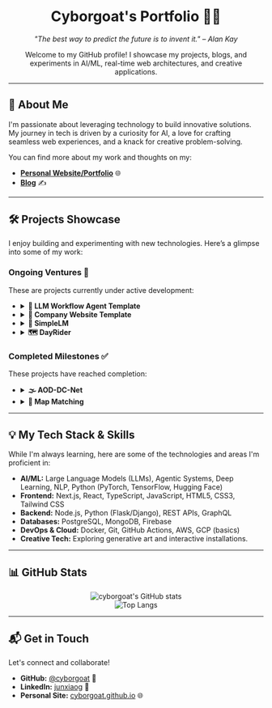<h1 align="center">Cyborgoat's Portfolio 🚀🐐</h1>

<p align="center">
  <em>"The best way to predict the future is to invent it." – Alan Kay</em>
</p>

<p align="center">
  Welcome to my GitHub profile! I showcase my projects, blogs, and experiments in AI/ML, real-time web architectures, and creative applications.
</p>

---

## 👋 About Me

I'm passionate about leveraging technology to build innovative solutions. My journey in tech is driven by a curiosity for AI, a love for crafting seamless web experiences, and a knack for creative problem-solving.

You can find more about my work and thoughts on my:
* **[Personal Website/Portfolio](https://cyborgoat.github.io/)** 🌐
* **[Blog](https://cyborgoat.github.io/blog)** ✍️

---

## 🛠️ Projects Showcase

I enjoy building and experimenting with new technologies. Here’s a glimpse into some of my work:

### Ongoing Ventures 🌱

These are projects currently under active development:

* <details>
    <summary><strong>🚀 LLM Workflow Agent Template</strong></summary>
    <br>
    A minimal agentic LLM web app built with Next.js 15, featuring a chat interface and a visual workflow editor for AI agent flows.
    <br>
    <strong>🔗 [View on GitHub](https://github.com/cyborgoat/llm-workflow-agent-template)</strong>
    </details>

* <details>
    <summary><strong>🏢 Company Website Template</strong></summary>
    <br>
    A responsive website template for companies, built with modern web technologies.
    <br>
    <strong>🔗 [View on GitHub](https://github.com/cyborgoat/company-website-template)</strong>
    </details>

* <details>
    <summary><strong>🧠 SimpleLM</strong></summary>
    <br>
    A simple language model implementation for educational purposes.
    <br>
    <strong>🔗 [View on GitHub](https://github.com/cyborgoat/SimpleLM)</strong>
    </details>

* <details>
    <summary><strong>🗺️ DayRider</strong></summary>
    <br>
    A travel planning application that helps users find the best routes and activities.
    <br>
    <strong>🔗 [View on GitHub](https://github.com/cyborgoat/dayrider)</strong>
    </details>

### Completed Milestones ✅

These projects have reached completion:

* <details>
    <summary><strong>🌫️ AOD-DC-Net</strong></summary>
    <br>
    An end-to-end image dehazing system using a lightweight CNN and dark channel prior.
    <br>
    <strong>🔗 [View on GitHub](https://github.com/cyborgoat/AOD-DC-Net)</strong>
    </details>

* <details>
    <summary><strong>📍 Map Matching</strong></summary>
    <br>
    A project focused on matching GPS data to a map for improved navigation and tracking.
    <br>
    <strong>🔗 [View on GitHub](https://github.com/cyborgoat/map-matching)</strong>
    </details>

---

## 💡 My Tech Stack & Skills

While I'm always learning, here are some of the technologies and areas I'm proficient in:

* **AI/ML:** Large Language Models (LLMs), Agentic Systems, Deep Learning, NLP, Python (PyTorch, TensorFlow, Hugging Face)
* **Frontend:** Next.js, React, TypeScript, JavaScript, HTML5, CSS3, Tailwind CSS
* **Backend:** Node.js, Python (Flask/Django), REST APIs, GraphQL
* **Databases:** PostgreSQL, MongoDB, Firebase
* **DevOps & Cloud:** Docker, Git, GitHub Actions, AWS, GCP (basics)
* **Creative Tech:** Exploring generative art and interactive installations.

---

## 📊 GitHub Stats

<p align="center">
  <img src="https://github-readme-stats.vercel.app/api?username=cyborgoat&show_icons=true&theme=radical&rank_icon=github" alt="cyborgoat's GitHub stats" />
  <br/>
  <img src="https://github-readme-stats.vercel.app/api/top-langs/?username=cyborgoat&layout=compact&theme=radical" alt="Top Langs" />
</p>

---

## 📬 Get in Touch

Let's connect and collaborate!

* **GitHub:** [@cyborgoat](https://github.com/cyborgoat) 🐙
* **LinkedIn:** [junxiaog](https://linkedin.com/in/junxiaog) 💼
* **Personal Site:** [cyborgoat.github.io](https://cyborgoat.github.io/) 🌐
